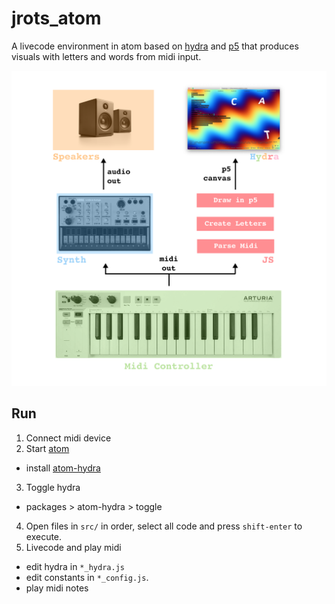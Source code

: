 # jrots_atom

A livecode environment in atom based on [hydra](https://github.com/ojack/hydra) and [p5](https://p5js.org/) that produces visuals with letters and words from midi input.

![example](assets/images/diagram-01.png)

## Run

1. Connect midi device
2. Start [atom](https://atom.io/)
 - install [atom-hydra](https://atom.io/packages/atom-hydra)
3. Toggle hydra
 - packages > atom-hydra > toggle
4. Open files in `src/` in order, select all code and press `shift-enter` to execute.
5. Livecode and play midi
 - edit hydra in `*_hydra.js`
 - edit constants in `*_config.js`.
 - play midi notes
